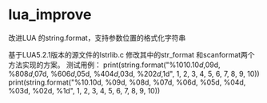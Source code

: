 lua_improve
===========

改进LUA 的string.format，支持参数位置的格式化字符串

基于LUA5.2.1版本的源文件的lstrlib.c 修改其中的str_format 和scanformat两个方法实现的方案。
测试用例：
print(string.format("%10$10.10d, %9$09d, %8$08d, %7$07d, %6$06d, %5$05d, %4$04d, %3$03d, %2$02d, %1$1d", 1, 2, 3, 4, 5, 6, 7, 8, 9, 10))
print(string.format("%10.10d, %09d, %08d, %07d, %06d, %05d, %04d, %03d, %02d, %1d", 1, 2, 3, 4, 5, 6, 7, 8, 9, 10))

